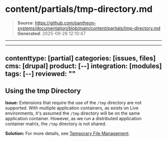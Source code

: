 # content/partials/tmp-directory.md

> **Source**: https://github.com/pantheon-systems/documentation/blob/main/content/partials/tmp-directory.md
> **Generated**: 2025-09-26 12:10:47

---

---
contenttype: [partial]
categories: [issues, files]
cms: [drupal]
product: [--]
integration: [modules]
tags: [--]
reviewed: ""
---

## Using the tmp Directory

**Issue:** Extensions that require the use of the `/tmp` directory are not supported. With multiple application containers, as exists on Live environments, it's assumed the `/tmp` directory will be on the same application container. However, as we run a distributed application container matrix, the `/tmp` directory is not shared.

**Solution:** For more details, see [Temporary File Management](/guides/filesystem/tmp).
